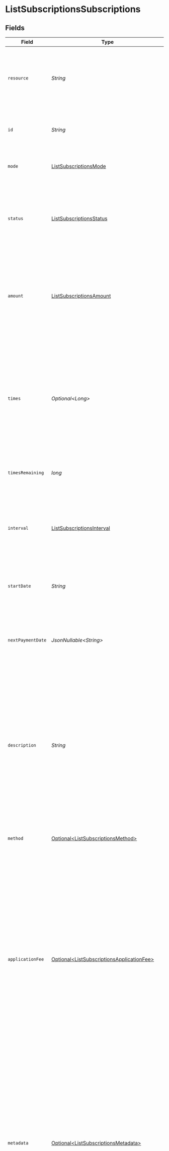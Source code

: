 # ListSubscriptionsSubscriptions


## Fields

| Field                                                                                                                                                                                                                                                                                                                                                    | Type                                                                                                                                                                                                                                                                                                                                                     | Required                                                                                                                                                                                                                                                                                                                                                 | Description                                                                                                                                                                                                                                                                                                                                              | Example                                                                                                                                                                                                                                                                                                                                                  |
| -------------------------------------------------------------------------------------------------------------------------------------------------------------------------------------------------------------------------------------------------------------------------------------------------------------------------------------------------------- | -------------------------------------------------------------------------------------------------------------------------------------------------------------------------------------------------------------------------------------------------------------------------------------------------------------------------------------------------------- | -------------------------------------------------------------------------------------------------------------------------------------------------------------------------------------------------------------------------------------------------------------------------------------------------------------------------------------------------------- | -------------------------------------------------------------------------------------------------------------------------------------------------------------------------------------------------------------------------------------------------------------------------------------------------------------------------------------------------------- | -------------------------------------------------------------------------------------------------------------------------------------------------------------------------------------------------------------------------------------------------------------------------------------------------------------------------------------------------------- |
| `resource`                                                                                                                                                                                                                                                                                                                                               | *String*                                                                                                                                                                                                                                                                                                                                                 | :heavy_check_mark:                                                                                                                                                                                                                                                                                                                                       | Indicates the response contains a subscription object. Will always contain the string `subscription` for this<br/>endpoint.                                                                                                                                                                                                                              | subscription                                                                                                                                                                                                                                                                                                                                             |
| `id`                                                                                                                                                                                                                                                                                                                                                     | *String*                                                                                                                                                                                                                                                                                                                                                 | :heavy_check_mark:                                                                                                                                                                                                                                                                                                                                       | The identifier uniquely referring to this subscription. Example: `sub_rVKGtNd6s3`.                                                                                                                                                                                                                                                                       | sub_5B8cwPMGnU                                                                                                                                                                                                                                                                                                                                           |
| `mode`                                                                                                                                                                                                                                                                                                                                                   | [ListSubscriptionsMode](../../models/operations/ListSubscriptionsMode.md)                                                                                                                                                                                                                                                                                | :heavy_check_mark:                                                                                                                                                                                                                                                                                                                                       | Whether this entity was created in live mode or in test mode.                                                                                                                                                                                                                                                                                            | live                                                                                                                                                                                                                                                                                                                                                     |
| `status`                                                                                                                                                                                                                                                                                                                                                 | [ListSubscriptionsStatus](../../models/operations/ListSubscriptionsStatus.md)                                                                                                                                                                                                                                                                            | :heavy_check_mark:                                                                                                                                                                                                                                                                                                                                       | The subscription's current status is directly related to the status of the underlying customer or mandate that is<br/>enabling the subscription.                                                                                                                                                                                                         | active                                                                                                                                                                                                                                                                                                                                                   |
| `amount`                                                                                                                                                                                                                                                                                                                                                 | [ListSubscriptionsAmount](../../models/operations/ListSubscriptionsAmount.md)                                                                                                                                                                                                                                                                            | :heavy_check_mark:                                                                                                                                                                                                                                                                                                                                       | The amount for each individual payment that is charged with this subscription. For example, for a monthly<br/>subscription of €10, the subscription amount should be set to €10.                                                                                                                                                                         |                                                                                                                                                                                                                                                                                                                                                          |
| `times`                                                                                                                                                                                                                                                                                                                                                  | *Optional\<Long>*                                                                                                                                                                                                                                                                                                                                        | :heavy_check_mark:                                                                                                                                                                                                                                                                                                                                       | Total number of payments for the subscription. Once this number of payments is reached, the subscription is<br/>considered completed.<br/><br/>Test mode subscriptions will get canceled automatically after 10 payments.                                                                                                                                | 6                                                                                                                                                                                                                                                                                                                                                        |
| `timesRemaining`                                                                                                                                                                                                                                                                                                                                         | *long*                                                                                                                                                                                                                                                                                                                                                   | :heavy_check_mark:                                                                                                                                                                                                                                                                                                                                       | Number of payments left for the subscription.                                                                                                                                                                                                                                                                                                            | 5                                                                                                                                                                                                                                                                                                                                                        |
| `interval`                                                                                                                                                                                                                                                                                                                                               | [ListSubscriptionsInterval](../../models/operations/ListSubscriptionsInterval.md)                                                                                                                                                                                                                                                                        | :heavy_check_mark:                                                                                                                                                                                                                                                                                                                                       | Interval to wait between payments, for example `1 month` or `14 days`.<br/><br/>The maximum interval is one year (`12 months`, `52 weeks`, or `365 days`).                                                                                                                                                                                               | 1 month                                                                                                                                                                                                                                                                                                                                                  |
| `startDate`                                                                                                                                                                                                                                                                                                                                              | *String*                                                                                                                                                                                                                                                                                                                                                 | :heavy_check_mark:                                                                                                                                                                                                                                                                                                                                       | The start date of the subscription in `YYYY-MM-DD` format.                                                                                                                                                                                                                                                                                               | 2025-01-01                                                                                                                                                                                                                                                                                                                                               |
| `nextPaymentDate`                                                                                                                                                                                                                                                                                                                                        | *JsonNullable\<String>*                                                                                                                                                                                                                                                                                                                                  | :heavy_minus_sign:                                                                                                                                                                                                                                                                                                                                       | The date of the next scheduled payment in `YYYY-MM-DD` format. If the subscription has been completed or canceled,<br/>this parameter will not be returned.                                                                                                                                                                                              | 2025-01-01                                                                                                                                                                                                                                                                                                                                               |
| `description`                                                                                                                                                                                                                                                                                                                                            | *String*                                                                                                                                                                                                                                                                                                                                                 | :heavy_check_mark:                                                                                                                                                                                                                                                                                                                                       | The subscription's description will be used as the description of the resulting individual payments and so showing<br/>up on the bank statement of the consumer.<br/><br/>**Please note:** the description needs to be unique for the Customer in case it has multiple active subscriptions.                                                             | Subscription of streaming channel                                                                                                                                                                                                                                                                                                                        |
| `method`                                                                                                                                                                                                                                                                                                                                                 | [Optional\<ListSubscriptionsMethod>](../../models/operations/ListSubscriptionsMethod.md)                                                                                                                                                                                                                                                                 | :heavy_check_mark:                                                                                                                                                                                                                                                                                                                                       | The payment method used for this subscription. If omitted, any of the customer's valid mandates may be used.                                                                                                                                                                                                                                             | paypal                                                                                                                                                                                                                                                                                                                                                   |
| `applicationFee`                                                                                                                                                                                                                                                                                                                                         | [Optional\<ListSubscriptionsApplicationFee>](../../models/operations/ListSubscriptionsApplicationFee.md)                                                                                                                                                                                                                                                 | :heavy_minus_sign:                                                                                                                                                                                                                                                                                                                                       | With Mollie Connect you can charge fees on payments that your app is processing on behalf of other Mollie<br/>merchants.<br/><br/>Setting an application fee on the subscription will ensure this fee is charged on each individual payment.<br/><br/>Refer to the `applicationFee` parameter on the [Get payment endpoint](get-payment) documentation for more<br/>information. |                                                                                                                                                                                                                                                                                                                                                          |
| `metadata`                                                                                                                                                                                                                                                                                                                                               | [Optional\<ListSubscriptionsMetadata>](../../models/operations/ListSubscriptionsMetadata.md)                                                                                                                                                                                                                                                             | :heavy_check_mark:                                                                                                                                                                                                                                                                                                                                       | Provide any data you like, for example a string or a JSON object. We will save the data alongside the entity.<br/>Whenever you fetch the entity with our API, we will also include the metadata. You can use up to approximately<br/>1kB.<br/><br/>Any metadata added to the subscription will be automatically forwarded to the payments generated for it. |                                                                                                                                                                                                                                                                                                                                                          |
| `webhookUrl`                                                                                                                                                                                                                                                                                                                                             | *String*                                                                                                                                                                                                                                                                                                                                                 | :heavy_check_mark:                                                                                                                                                                                                                                                                                                                                       | We will call this URL for any payment status changes of payments resulting from this subscription.<br/><br/>This webhook will receive **all** events for the subscription's payments. This may include payment failures as<br/>well. Be sure to verify the payment's subscription ID and its status.                                                     | https://example.com/webhook                                                                                                                                                                                                                                                                                                                              |
| `customerId`                                                                                                                                                                                                                                                                                                                                             | *String*                                                                                                                                                                                                                                                                                                                                                 | :heavy_check_mark:                                                                                                                                                                                                                                                                                                                                       | The customer this subscription belongs to.                                                                                                                                                                                                                                                                                                               | cst_5B8cwPMGnU                                                                                                                                                                                                                                                                                                                                           |
| `mandateId`                                                                                                                                                                                                                                                                                                                                              | *JsonNullable\<String>*                                                                                                                                                                                                                                                                                                                                  | :heavy_minus_sign:                                                                                                                                                                                                                                                                                                                                       | The mandate used for this subscription, if any.                                                                                                                                                                                                                                                                                                          | mdt_5B8cwPMGnU                                                                                                                                                                                                                                                                                                                                           |
| `createdAt`                                                                                                                                                                                                                                                                                                                                              | *String*                                                                                                                                                                                                                                                                                                                                                 | :heavy_check_mark:                                                                                                                                                                                                                                                                                                                                       | The entity's date and time of creation, in [ISO 8601](https://en.wikipedia.org/wiki/ISO_8601) format.                                                                                                                                                                                                                                                    | 2024-03-20T09:13:37.0Z                                                                                                                                                                                                                                                                                                                                   |
| `canceledAt`                                                                                                                                                                                                                                                                                                                                             | *JsonNullable\<String>*                                                                                                                                                                                                                                                                                                                                  | :heavy_minus_sign:                                                                                                                                                                                                                                                                                                                                       | The subscription's date and time of cancellation, in ISO 8601 format. This parameter is omitted if the<br/>subscription is not canceled (yet).                                                                                                                                                                                                           | 2025-01-01T13:10:19.0Z                                                                                                                                                                                                                                                                                                                                   |
| `links`                                                                                                                                                                                                                                                                                                                                                  | [Optional\<ListSubscriptionsSubscriptionsLinks>](../../models/operations/ListSubscriptionsSubscriptionsLinks.md)                                                                                                                                                                                                                                         | :heavy_minus_sign:                                                                                                                                                                                                                                                                                                                                       | An object with several relevant URLs. Every URL object will contain an `href` and a `type` field.                                                                                                                                                                                                                                                        |                                                                                                                                                                                                                                                                                                                                                          |